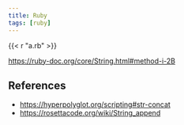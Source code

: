 ```yaml
---
title: Ruby
tags: [ruby]
---
```


{{< r "a.rb" >}}

<https://ruby-doc.org/core/String.html#method-i-2B>

## References

- <https://hyperpolyglot.org/scripting#str-concat>
- <https://rosettacode.org/wiki/String_append>
